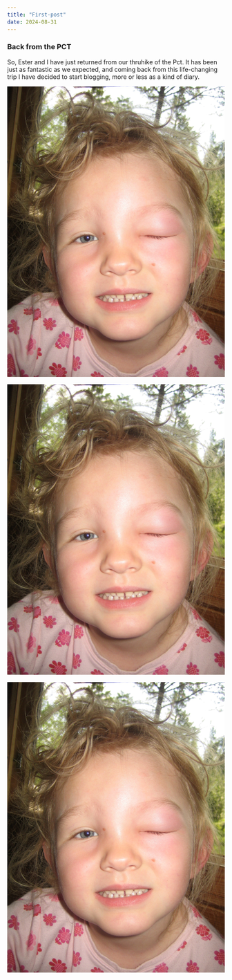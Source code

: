 ```yaml
---
title: "First-post"
date: 2024-08-31
---
```


### Back from the PCT

So, Ester and I have just returned from our thruhike of the Pct. It has been just as fantastic as we expected, and coming back from this life-changing trip I have decided to start blogging, more or less as a kind of diary.

![Mygg](./docs/assets/images/Estermygg.jpg)

![Mygg](docs/assets/images/Estermygg.jpg)

![Mygg](../docs/assets/images/Estermygg.jpg)
